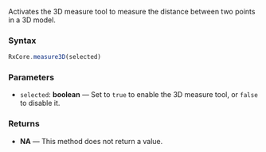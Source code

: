 Activates the 3D measure tool to measure the distance between two points in a 3D model.

### Syntax

```typescript
RxCore.measure3D(selected)
```

### Parameters

- `selected`: **boolean** — Set to `true` to enable the 3D measure tool, or `false` to disable it.

### Returns

- **NA** — This method does not return a value.